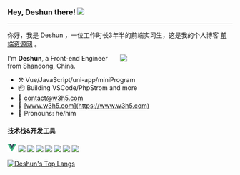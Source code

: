 ### Hey, Deshun there! <img src="https://media.giphy.com/media/hvRJCLFzcasrR4ia7z/giphy.gif" width="25px">

---

你好，我是 Deshun ，一位工作时长3年半的前端实习生，这是我的个人博客 [前端资源网](https://www.w3h5.com) 。

[<img align="right" width="50%" src="https://github-readme-stats.vercel.app/api?username=ideshun&count_private=true&show_icons=true">](https://github.com/ideshun)

I'm **Deshun**, a Front-end Engineer from Shandong, China.

-   :hammer_and_pick: Vue/JavaScript/uni-app/miniProgram
-   :package: Building VSCode/PhpStrom and more
-   :e-mail: contact@w3h5.com
-   :dash: [www.w3h5.com](https://www.w3h5.com)
-   :man: Pronouns: he/him


#### 技术栈&开发工具
<code><img height="20" src="https://github.com/ideshun/ideshun/blob/main/images/logo-Vue.png"></code>
<code><img height="20" src="https://github.com/ideshun/ideshun/blob/main/images/logo-JavaScript"></code>
<code><img height="20" src="https://github.com/ideshun/ideshun/blob/main/images/logo-HTML5"></code>
<code><img height="20" src="https://github.com/ideshun/ideshun/blob/main/images/logo-CSS3"></code>
<code><img height="20" src="https://github.com/ideshun/ideshun/blob/main/images/logo-Git"></code>
<code><img height="20" src="https://github.com/ideshun/ideshun/blob/main/images/logo-webpack"></code>
<code><img height="20" src="https://github.com/ideshun/ideshun/blob/main/images/logo-PhpStorm"></code>
<code><img height="20" src="https://github.com/ideshun/ideshun/blob/main/images/logo-VSCode"></code>

[![Deshun's Top Langs](https://github-readme-stats.vercel.app/api/top-langs/?username=ideshun&layout=compact)](https://github.com/ideshun)


